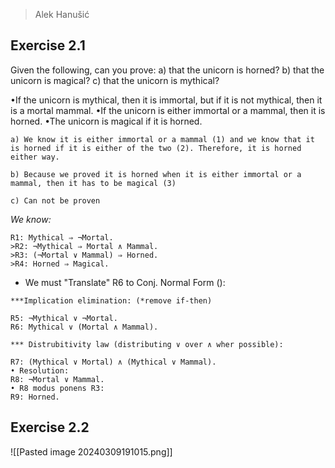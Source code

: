 > Alek Hanušić

## Exercise 2.1
Given the following, can you prove:
a) that the unicorn is horned?
b) that the unicorn is magical?
c) that the unicorn is mythical?

•If the unicorn is mythical, then it is immortal, but if it is not mythical, then it is a mortal mammal.
•If the unicorn is either immortal or a mammal, then it is horned.
•The unicorn is magical if it is horned.
```
a) We know it is either immortal or a mammal (1) and we know that it is horned if it is either of the two (2). Therefore, it is horned either way.

b) Because we proved it is horned when it is either immortal or a mammal, then it has to be magical (3)

c) Can not be proven
```

*We know:*
```
R1: Mythical ⇒ ¬Mortal. 
>R2: ¬Mythical ⇒ Mortal ∧ Mammal. 
>R3: (¬Mortal ∨ Mammal) ⇒ Horned. 
>R4: Horned ⇒ Magical.
```
- We must "Translate" R6 to Conj. Normal Form ():
```
***Implication elimination: (*remove if-then)

R5: ¬Mythical ∨ ¬Mortal.
R6: Mythical ∨ (Mortal ∧ Mammal).
```

```
*** Distrubitivity law (distributing ∨ over ∧ wher possible):

R7: (Mythical ∨ Mortal) ∧ (Mythical ∨ Mammal).
• Resolution:
R8: ¬Mortal ∨ Mammal.
• R8 modus ponens R3:
R9: Horned.
```

## Exercise 2.2
![[Pasted image 20240309191015.png]]